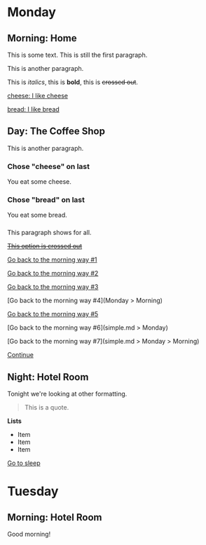 # Monday

## Morning: Home

This is some text.
This is still the first paragraph.

This is another paragraph.

This is *italics*, this is **bold**, this is ~~crossed out~~.

[cheese: I like cheese](next)

[bread: I like bread](next)

## Day: The Coffee Shop

This is another paragraph.

### Chose "cheese" on last

You eat some cheese.

### Chose "bread" on last

You eat some bread.

###

This paragraph shows for all.

~~[This option is crossed out]()~~

[Go back to the morning way #1](last)

[Go back to the morning way #2](Morning)

[Go back to the morning way #3](Monday)

[Go back to the morning way #4](Monday > Morning)

[Go back to the morning way #5](simple.md)

[Go back to the morning way #6](simple.md > Monday)

[Go back to the morning way #7](simple.md > Monday > Morning)

[Continue](next)

## Night: Hotel Room

Tonight we're looking at other formatting.

> This is a quote.

**Lists**

* Item 
* Item 
* Item

[Go to sleep](Tuesday)

# Tuesday

## Morning: Hotel Room

Good morning!

